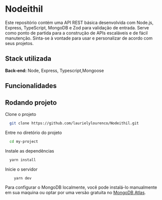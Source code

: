 # Nodeithil

Este repositório contém uma API REST básica desenvolvida com Node.js, Express, TypeScript, MongoDB e Zod para validação de entrada. Serve como ponto de partida para a construção de APIs escaláveis e de fácil manutenção. Sinta-se à vontade para usar e personalizar de acordo com seus projetos.

## Stack utilizada


**Back-end:** Node, Express, Typescript,Mongoose

## Funcionalidades


## Rodando projeto 
Clone o projeto

```bash
  git clone https://github.com/laurielylourenco/Nodeithil.git
```

Entre no diretório do projeto

```bash
  cd my-project
```

Instale as dependências

```bash
  yarn install
```

Inicie o servidor

```bash
    yarn dev
```

Para configurar o MongoDB localmente, você pode instalá-lo manualmente em sua maquina ou optar por uma versão gratuita no [MongoDB Atlas](https://www.mongodb.com/pt-br/cloud/atlas/lp/try4?utm_source=google&utm_campaign=search_gs_pl_evergreen_atlas_core_retarget-brand_gic-null_amers-all_ps-all_desktop_eng_lead&utm_term=mongodb%20atlas&utm_medium=cpc_paid_search&utm_ad=e&utm_ad_campaign_id=14412646314&adgroup=131761122132&cq_cmp=14412646314&gad_source=1&gclid=Cj0KCQiA-62tBhDSARIsAO7twbZWgb5b5o8j2bjDgUm2Bk4EN7FwghLYQuBFbkWtm5PrVZwVDEuqEqIaAtUDEALw_wcB).
